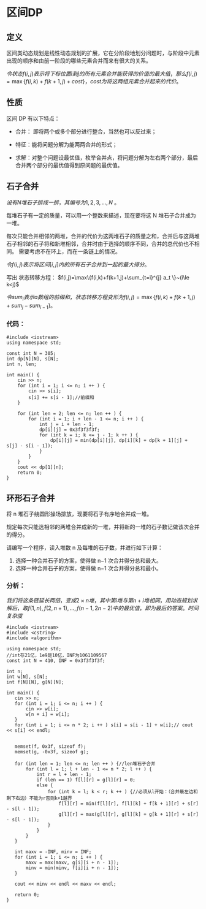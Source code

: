 # 区间DP
## 定义
区间类动态规划是线性动态规划的扩展，它在分阶段地划分问题时，与阶段中元素出现的顺序和由前一阶段的哪些元素合并而来有很大的关系。

$令状态 f(i,j) 表示将下标位置 i 到 j 的所有元素合并能获得的价值的最大值，那么 f(i,j)=\max\{f(i,k)+f(k+1,j)+cost\}，cost 为将这两组元素合并起来的代价。$

## 性质
区间 DP 有以下特点：

- 合并：
即将两个或多个部分进行整合，当然也可以反过来；

- 特征：能将问题分解为能两两合并的形式；

- 求解：对整个问题设最优值，枚举合并点，将问题分解为左右两个部分，最后合并两个部分的最优值得到原问题的最优值。

## 石子合并
$设有 N堆石子排成一排，其编号为 1,2,3,…,N$
。

每堆石子有一定的质量，可以用一个整数来描述，现在要将这 N
 堆石子合并成为一堆。

每次只能合并相邻的两堆，合并的代价为这两堆石子的质量之和，合并后与这两堆石子相邻的石子将和新堆相邻，合并时由于选择的顺序不同，合并的总代价也不相同。
需要考虑不在环上，而在一条链上的情况。

$令 f(i,j) 表示将区间 [i,j] 内的所有石子合并到一起的最大得分。$

写出 状态转移方程：
$f(i,j)=\max\{f(i,k)+f(k+1,j)+\sum_{t=i}^{j} a_t \}~(i\le k<j)$

$令 sum_i 表示 a 数组的前缀和，状态转移方程变形为 f(i,j)=\max\{f(i,k)+f(k+1,j)+sum_j-sum_{i-1} \}。$
### 代码：
```
#include <iostream>
using namespace std;

const int N = 305;
int dp[N][N], s[N];
int n, len;

int main() {
	cin >> n;
	for (int i = 1; i <= n; i ++ ) {
		cin >> s[i];
		s[i] += s[i - 1];//前缀和
	}
	
	for (int len = 2; len <= n; len ++ ) {
		for (int i = 1; i + len - 1 <= n; i ++ ) {
			int j = i + len - 1;
			dp[i][j] = 0x3f3f3f3f;
			for (int k = i; k <= j - 1; k ++ ) {
				dp[i][j] = min(dp[i][j], dp[i][k] + dp[k + 1][j] + s[j] - s[i - 1]);
			}
		}
	}
	cout << dp[1][n];
	return 0;
}
```
## 环形石子合并
将 n
 堆石子绕圆形操场排放，现要将石子有序地合并成一堆。

规定每次只能选相邻的两堆合并成新的一堆，并将新的一堆的石子数记做该次合并的得分。

请编写一个程序，读入堆数 n
 及每堆的石子数，并进行如下计算：
 1. 选择一种合并石子的方案，使得做 n−1
 次合并得分总和最大。
 2. 选择一种合并石子的方案，使得做 n−1
 次合并得分总和最小。

 ### 分析：
 $我们将这条链延长两倍，变成 2\times n 堆，其中第 i 堆与第 n+i 堆相同，用动态规划求解后，取 f(1,n),f(2,n+1),\dots,f(n-1,2n-2) 中的最优值，即为最后的答案。时间复杂度$

 ```
 #include <iostream>
#include <cstring>
#include <algorithm>

using namespace std;
//int存21亿，1e9是10亿，INF为1061109567
const int N = 410, INF = 0x3f3f3f3f;

int n;
int w[N], s[N];
int f[N][N], g[N][N];

int main() {
    cin >> n;
    for (int i = 1; i <= n; i ++ ) {
        cin >> w[i];
        w[n + i] = w[i];
    }
    for (int i = 1; i <= n * 2; i ++ ) s[i] = s[i - 1] + w[i];// cout << s[i] << endl;
    

    memset(f, 0x3f, sizeof f);
    memset(g, -0x3f, sizeof g);

    for (int len = 1; len <= n; len ++ ) {//len堆石子合并
        for (int l = 1; l + len - 1 <= n * 2; l ++ ) {
            int r = l + len - 1;
            if (len == 1) f[l][r] = g[l][r] = 0;
            else {
                for (int k = l; k < r; k ++ ) {//必须从l开始：（合并最左边和剩下右边）不能为r否则k+1越界
                    f[l][r] = min(f[l][r], f[l][k] + f[k + 1][r] + s[r] - s[l - 1]);
                    g[l][r] = max(g[l][r], g[l][k] + g[k + 1][r] + s[r] - s[l - 1]);
                }
            }
        }
    }
    
    int maxv = -INF, minv = INF;
    for (int i = 1; i <= n; i ++ ) {
        maxv = max(maxv, g[i][i + n - 1]);
        minv = min(minv, f[i][i + n - 1]);
    }

    cout << minv << endl << maxv << endl;

    return 0;
}
```